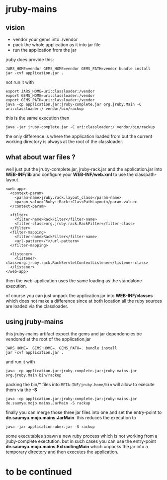 # jruby-mains

## vision

* vendor your gems into ./vendor
* pack the whole application as it into jar file
* run the application from the jar

jruby does provide this:

    JARS_HOME=vendor GEMS_HOME=vendor GEMS_PATH=vendor bundle install
	jar -cvf application.jar .

not run it with

	export JARS_HOME=uri:classloader:/vendor
	export GEMS_HOME=uri:classloader:/vendor
	export GEMS_PATH=uri:classloader:/vendor
	java -cp application.jar:jruby-complete.jar org.jruby.Main -C uri:classloader:/ vendor/bin/rackup

this is the same execution then

    java -jar jruby-complete.jar -C uri:classloader:/ vendor/bin/rackup

the only difference is where the application loaded from but the current working directory is always at the root of the classloader.

## what about war files ?

well just put the jruby-complete.jar, jruby-rack.jar and the application.jar into **WEB-INF/lib** and configure your **WEB-INF/web.xml** to use the classpath-layout

    <web-app>
      <context-param>
        <param-name>jruby.rack.layout_class</param-name>
        <param-value>JRuby::Rack::ClassPathLayout</param-value>
      </context-param>

      <filter>
        <filter-name>RackFilter</filter-name>
        <filter-class>org.jruby.rack.RackFilter</filter-class>
      </filter>
      <filter-mapping>
        <filter-name>RackFilter</filter-name>
        <url-pattern>/*</url-pattern>
      </filter-mapping>

      <listener>
        <listener-class>org.jruby.rack.RackServletContextListener</listener-class>
      </listener>
    </web-app>

then the web-application uses the same loading as the standalone execution.

of course you can just unpack the application.jar into **WEB-INF/classes** which does not make a difference since at both location all the ruby sources are loaded via the classloader.

## using jruby-mains

this jruby-mains artifact expect the gems and jar dependencies be vendored at the root of the application.jar

	JARS_HOME=. GEMS_HOME=. GEMS_PATH=. bundle install
	jar -cvf application.jar .

and run it with

    java -cp application.jar:jruby-complete.jar:jruby-mains.jar org.jruby.Main bin/rackup

packing the bin/* files into ```META-INF/jruby.home/bin``` will allow to execute them via the **-S**

	java -cp application.jar:jruby-complete.jar:jruby-mains.jar de.saumya.mojo.mains.JarMain -S rackup

finally you can merge those three jar files into one and set the entry-point to **de.saumya.mojo.mains.JarMain**. this reduces the execution to

	java -jar application-uber.jar -S rackup

some executables spawn a new ruby process which is not working from a jruby-complete exectution. but in such cases you can use the entry-point **de.saumya.mojo.mains.ExtractingMain** which unpacks the jar into a temporary directory and then executes the application.

# to be continued


